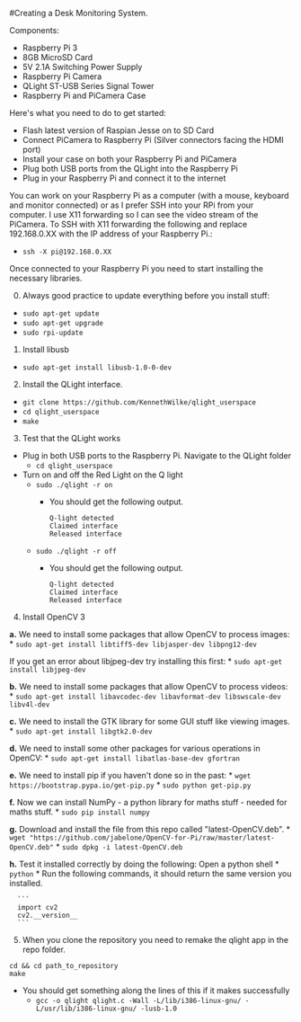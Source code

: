#Creating a Desk Monitoring System.

Components:
  * Raspberry Pi 3
  * 8GB MicroSD Card
  * 5V 2.1A Switching Power Supply
  * Raspberry Pi Camera
  * QLight ST-USB Series Signal Tower
  * Raspberry Pi and PiCamera Case

Here's what you need to do to get started:
- Flash latest version of Raspian Jesse on to SD Card
- Connect PiCamera to Raspberry Pi (Silver connectors facing the HDMI port)
- Install your case on both your Raspberry Pi and PiCamera
- Plug both USB ports from the QLight into the Raspberry Pi
- Plug in your Raspberry Pi and connect it to the internet

You can work on your Raspberry Pi as a computer (with a mouse, keyboard and monitor connected) or as I prefer SSH into your RPi from your computer. I use X11 forwarding so I can see the video stream of the PiCamera. To SSH with X11 forwarding the following and replace 192.168.0.XX with the IP address of your Raspberry Pi.:
  * `ssh -X pi@192.168.0.XX`

Once connected to your Raspberry Pi you need to start installing the necessary libraries.

0. Always good practice to update everything before you install stuff:
  * `sudo apt-get update`
  * `sudo apt-get upgrade`
  * `sudo rpi-update`

1. Install libusb
  * `sudo apt-get install libusb-1.0-0-dev`

2. Install the QLight interface.
  * `git clone https://github.com/KennethWilke/qlight_userspace`
  * `cd qlight_userspace`
  * `make`

3. Test that the QLight works
  * Plug in both USB ports to the Raspberry Pi. Navigate to the QLight folder
    * `cd qlight_userspace`
  * Turn on and off the Red Light on the Q light
    * `sudo ./qlight -r on`
      * You should get the following output.
      
          ```
          Q-light detected
          Claimed interface
          Released interface
          ```
    * `sudo ./qlight -r off`
      * You should get the following output.
      
          ```
          Q-light detected
          Claimed interface
          Released interface
          ```

4. Install OpenCV 3

  **a.** We need to install some packages that allow OpenCV to process images:
    * `sudo apt-get install libtiff5-dev libjasper-dev libpng12-dev`
    
  If you get an error about libjpeg-dev try installing this first:
    * `sudo apt-get install libjpeg-dev`
    
  **b.** We need to install some packages that allow OpenCV to process videos:
    * `sudo apt-get install libavcodec-dev libavformat-dev libswscale-dev libv4l-dev`
    
  **c.** We need to install the GTK library for some GUI stuff like viewing images.
    * `sudo apt-get install libgtk2.0-dev`
    
  **d.** We need to install some other packages for various operations in OpenCV:
    * `sudo apt-get install libatlas-base-dev gfortran`
    
  **e.** We need to install pip if you haven't done so in the past:
    * `wget https://bootstrap.pypa.io/get-pip.py`
    * `sudo python get-pip.py`
    
  **f.** Now we can install NumPy - a python library for maths stuff - needed for maths stuff.
    * `sudo pip install numpy`
    
  **g.** Download and install the file from this repo called "latest-OpenCV.deb".
    * `wget "https://github.com/jabelone/OpenCV-for-Pi/raw/master/latest-OpenCV.deb"`
    * `sudo dpkg -i latest-OpenCV.deb`
    
  **h.** Test it installed correctly by doing the following: Open a python shell
    * `python`
    * Run the following commands, it should return the same version you installed.
    
      ```
      import cv2
      cv2.__version__
      ```
      
5. When you clone the repository you need to remake the qlight app in the repo folder.

  ```
  cd && cd path_to_repository
  make
  ```
    
  * You should get something along the lines of this if it makes successfully  
    * `gcc -o qlight qlight.c -Wall -L/lib/i386-linux-gnu/ -L/usr/lib/i386-linux-gnu/ -lusb-1.0`
      

